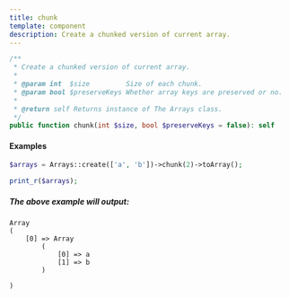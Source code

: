 ```yaml
---
title: chunk
template: component
description: Create a chunked version of current array.
---
```



```php
/**
 * Create a chunked version of current array.
 *
 * @param int  $size         Size of each chunk.
 * @param bool $preserveKeys Whether array keys are preserved or no.
 *
 * @return self Returns instance of The Arrays class.
 */
public function chunk(int $size, bool $preserveKeys = false): self
```

#### Examples

```php
$arrays = Arrays::create(['a', 'b'])->chunk(2)->toArray();

print_r($arrays);
```

##### The above example will output:

```text
Array
(
    [0] => Array
        (
            [0] => a
            [1] => b
        )

)
```
